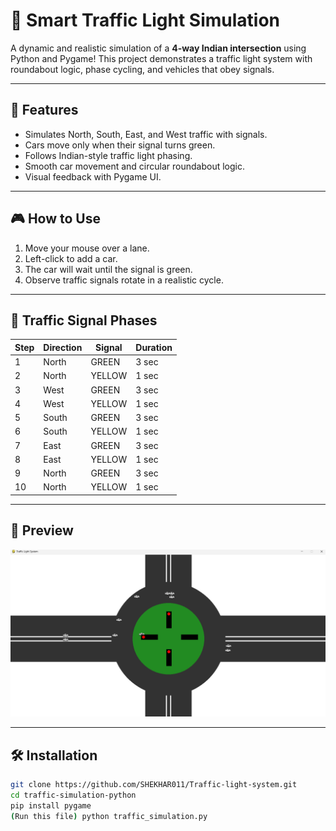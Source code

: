 # 🚦 Smart Traffic Light Simulation

A dynamic and realistic simulation of a **4-way Indian intersection** using Python and Pygame! This project demonstrates a traffic light system with roundabout logic, phase cycling, and vehicles that obey signals.

---

## 🧠 Features

- Simulates North, South, East, and West traffic with signals.
- Cars move only when their signal turns green.
- Follows Indian-style traffic light phasing.
- Smooth car movement and circular roundabout logic.
- Visual feedback with Pygame UI.

---

## 🎮 How to Use

1. Move your mouse over a lane.
2. Left-click to add a car.
3. The car will wait until the signal is green.
4. Observe traffic signals rotate in a realistic cycle.

---

## 🚥 Traffic Signal Phases

| Step | Direction | Signal  | Duration |
|------|-----------|---------|----------|
| 1    | North     | GREEN   | 3 sec    |
| 2    | North     | YELLOW  | 1 sec    |
| 3    | West      | GREEN   | 3 sec    |
| 4    | West      | YELLOW  | 1 sec    |
| 5    | South     | GREEN   | 3 sec    |
| 6    | South     | YELLOW  | 1 sec    |
| 7    | East      | GREEN   | 3 sec    |
| 8    | East      | YELLOW  | 1 sec    |
| 9    | North     | GREEN   | 3 sec    |
| 10   | North     | YELLOW  | 1 sec    |



---

## 📸 Preview

<img src="ScreenShot.png" alt="Traffic Simulation Preview" width="700"/>


---

## 🛠 Installation

```bash
git clone https://github.com/SHEKHAR011/Traffic-light-system.git
cd traffic-simulation-python
pip install pygame
(Run this file) python traffic_simulation.py
